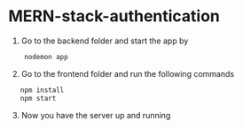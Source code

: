 # MERN-stack-authentication

1. Go to the backend folder and start the app by

```bash
    nodemon app
```

2. Go to the frontend folder and run the following commands

```bash
   npm install
   npm start
```

3. Now you have the server up and running

